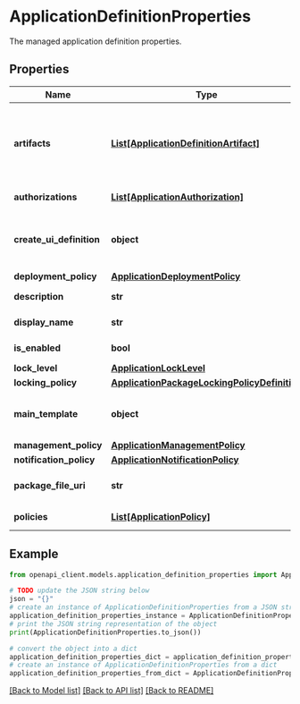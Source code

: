 # ApplicationDefinitionProperties

The managed application definition properties.

## Properties

Name | Type | Description | Notes
------------ | ------------- | ------------- | -------------
**artifacts** | [**List[ApplicationDefinitionArtifact]**](ApplicationDefinitionArtifact.md) | The collection of managed application artifacts. The portal will use the files specified as artifacts to construct the user experience of creating a managed application from a managed application definition. | [optional] 
**authorizations** | [**List[ApplicationAuthorization]**](ApplicationAuthorization.md) | The managed application provider authorizations. | [optional] 
**create_ui_definition** | **object** | The createUiDefinition json for the backing template with Microsoft.Solutions/applications resource. It can be a JObject or well-formed JSON string. | [optional] 
**deployment_policy** | [**ApplicationDeploymentPolicy**](ApplicationDeploymentPolicy.md) |  | [optional] 
**description** | **str** | The managed application definition description. | [optional] 
**display_name** | **str** | The managed application definition display name. | [optional] 
**is_enabled** | **bool** | A value indicating whether the package is enabled or not. | [optional] 
**lock_level** | [**ApplicationLockLevel**](ApplicationLockLevel.md) |  | 
**locking_policy** | [**ApplicationPackageLockingPolicyDefinition**](ApplicationPackageLockingPolicyDefinition.md) |  | [optional] 
**main_template** | **object** | The inline main template json which has resources to be provisioned. It can be a JObject or well-formed JSON string. | [optional] 
**management_policy** | [**ApplicationManagementPolicy**](ApplicationManagementPolicy.md) |  | [optional] 
**notification_policy** | [**ApplicationNotificationPolicy**](ApplicationNotificationPolicy.md) |  | [optional] 
**package_file_uri** | **str** | The managed application definition package file Uri. Use this element | [optional] 
**policies** | [**List[ApplicationPolicy]**](ApplicationPolicy.md) | The managed application provider policies. | [optional] 

## Example

```python
from openapi_client.models.application_definition_properties import ApplicationDefinitionProperties

# TODO update the JSON string below
json = "{}"
# create an instance of ApplicationDefinitionProperties from a JSON string
application_definition_properties_instance = ApplicationDefinitionProperties.from_json(json)
# print the JSON string representation of the object
print(ApplicationDefinitionProperties.to_json())

# convert the object into a dict
application_definition_properties_dict = application_definition_properties_instance.to_dict()
# create an instance of ApplicationDefinitionProperties from a dict
application_definition_properties_from_dict = ApplicationDefinitionProperties.from_dict(application_definition_properties_dict)
```
[[Back to Model list]](../README.md#documentation-for-models) [[Back to API list]](../README.md#documentation-for-api-endpoints) [[Back to README]](../README.md)


